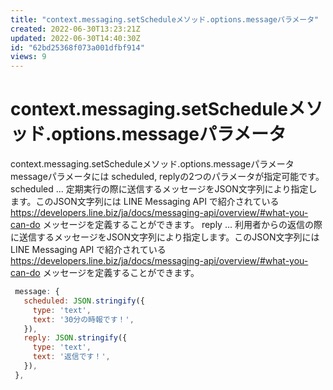 ```yaml
---
title: "context.messaging.setScheduleメソッド.options.messageパラメータ"
created: 2022-06-30T13:23:21Z
updated: 2022-06-30T14:40:30Z
id: "62bd25368f073a001dfbf914"
views: 9
---
```


# context.messaging.setScheduleメソッド.options.messageパラメータ

context.messaging.setScheduleメソッド.options.messageパラメータ
messageパラメータには scheduled, replyの2つのパラメータが指定可能です。
 scheduled ... 定期実行の際に送信するメッセージをJSON文字列により指定します。このJSON文字列には LINE Messaging API で紹介されている https://developers.line.biz/ja/docs/messaging-api/overview/#what-you-can-do メッセージを定義することができます。
 reply ... 利用者からの返信の際に送信するメッセージをJSON文字列により指定します。このJSON文字列には LINE Messaging API で紹介されている https://developers.line.biz/ja/docs/messaging-api/overview/#what-you-can-do メッセージを定義することができます。

```javascript
 message: {
   scheduled: JSON.stringify({
     type: 'text',
     text: '30分の時報です！',
   }),
   reply: JSON.stringify({
     type: 'text',
     text: '返信です！',
   }),
 },

```